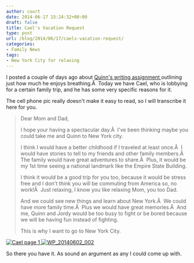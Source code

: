```yaml
---
author: court
date: 2014-06-17 15:24:32+00:00
draft: false
title: Cael's Vacation Request
type: post
url: /blog/2014/06/17/caels-vacation-request/
categories:
- Family News
tags:
- New York City for relaxing
---
```


I posted a couple of days ago about [Quinn's writing assignment ](http://www.vallentyne.com/blog/2014/06/09/quinns-favourite-hobby/)outlining just how much he enjoys breathing.Â  Today we have Cael, who is lobbying for a certain family trip, and he has some very specific reasons for it.

The cell phone pic really doesn't make it easy to read, so I will transcribe it here for you.


<blockquote>Dear Mom and Dad,

I hope your having a spectacular day.Â  I've been thinking maybe you could take me and Quinn to New York city.

I think I would have a better childhood if I traveled at least once.Â  I would have stories to tell to my friends and other family members.Â  The family would have great adventures to share.Â  Plus, it would be my 1st time seeing a national landmark like the Empire State Building.

I think it would be a good trip for you too, because it would be stress free and I don't think you will be commuting from America so, no work!Â  Just relaxing, I know you like relaxing Mom, you too Dad.

And we could see new things and learn about New York.Â  We could have more family time.Â  Plus we would have great memories.Â  And me, Quinn and Jordy would be too busy to fight or be bored because we will be having fun instead of fighting.

This is why I want to go to New York City.</blockquote>


[![Cael page 1](http://www.vallentyne.com/blog/wp-content/uploads/2014/06/WP_20140602_001-576x1024.jpg)
](http://www.vallentyne.com/blog/2014/06/17/caels-vacation-request/wp_20140602_001/) [![WP_20140602_002](http://www.vallentyne.com/blog/wp-content/uploads/2014/06/WP_20140602_002-576x1024.jpg)
](http://www.vallentyne.com/blog/2014/06/17/caels-vacation-request/wp_20140602_002/)

So there you have it. As sound an argument as any I could come up with.
